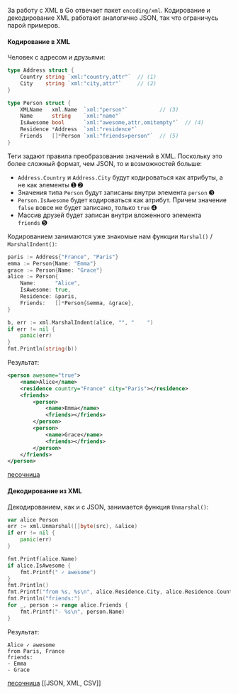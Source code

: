 За работу с XML в Go отвечает пакет `encoding/xml`. Кодирование и декодирование XML работают аналогично JSON, так что ограничусь парой примеров.

#### Кодирование в XML

Человек с адресом и друзьями:

```go
type Address struct {
    Country string `xml:"country,attr"`  // (1)
    City    string `xml:"city,attr"`     // (2)
}

type Person struct {
    XMLName   xml.Name  `xml:"person"`          // (3)
    Name      string    `xml:"name"`
    IsAwesome bool      `xml:"awesome,attr,omitempty"`  // (4)
    Residence *Address  `xml:"residence"`
    Friends   []*Person `xml:"friends>person"`  // (5)
}
```

Теги задают правила преобразования значений в XML. Поскольку это более сложный формат, чем JSON, то и возможностей больше:

-   `Address.Country` и `Address.City` будут кодироваться как атрибуты, а не как элементы ➊ ➋
-   Значения типа `Person` будут записаны внутри элемента `person` ➌
-   `Person.IsAwesome` будет кодироваться как атрибут. Причем значение `false` вовсе не будет записано, только `true` ➍
-   Массив друзей будет записан внутри вложенного элемента `friends` ➎

Кодированием занимаются уже знакомые нам функции `Marshal()` / `MarshalIndent()`:

```go
paris := Address{"France", "Paris"}
emma := Person{Name: "Emma"}
grace := Person{Name: "Grace"}
alice := Person{
    Name:      "Alice",
    IsAwesome: true,
    Residence: &paris,
    Friends:   []*Person{&emma, &grace},
}

b, err := xml.MarshalIndent(alice, "", "    ")
if err != nil {
    panic(err)
}
fmt.Println(string(b))
```

Результат: 

```xml
<person awesome="true">
    <name>Alice</name>
    <residence country="France" city="Paris"></residence>
    <friends>
        <person>
            <name>Emma</name>
            <friends></friends>
        </person>
        <person>
            <name>Grace</name>
            <friends></friends>
        </person>
    </friends>
</person>
```

[песочница](https://go.dev/play/p/mxEXcdMEIAZ)

#### Декодирование из XML

Декодированием, как и с JSON, занимается функция `Unmarshal()`:

```go
var alice Person
err := xml.Unmarshal([]byte(src), &alice)
if err != nil {
    panic(err)
}

fmt.Printf(alice.Name)
if alice.IsAwesome {
    fmt.Printf(" ✓ awesome")
}
fmt.Println()
fmt.Printf("from %s, %s\n", alice.Residence.City, alice.Residence.Country)
fmt.Println("friends:")
for _, person := range alice.Friends {
    fmt.Printf("- %s\n", person.Name)
}
```

Результат:

```no-highlight
Alice ✓ awesome
from Paris, France
friends:
- Emma
- Grace
```

[песочница](https://go.dev/play/p/Ke2BQtY35wZ)
[[JSON, XML, CSV]] 